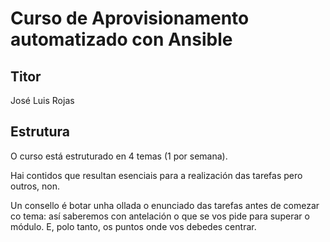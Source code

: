 # Curso de Aprovisionamento automatizado con Ansible
## Titor
José Luis Rojas
## Estrutura
O curso está estruturado en 4 temas (1 por semana). 

Hai contidos que resultan esenciais para a realización das tarefas pero outros, non. 

Un consello é botar unha ollada o enunciado das tarefas antes de comezar co tema: así saberemos con antelación o que se vos pide para superar o módulo. E, polo tanto, os puntos onde vos debedes centrar.
